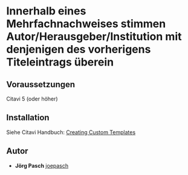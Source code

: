 # Innerhalb eines Mehrfachnachweises stimmen Autor/Herausgeber/Institution mit denjenigen des vorherigens Titeleintrags überein


## Voraussetzungen
Citavi 5 (oder höher)


## Installation
Siehe Citavi Handbuch: [Creating Custom Templates](http://www.citavi.com/creating_custom_templates)

## Autor

* **Jörg Pasch** [joepasch](https://github.com/joepasch)
